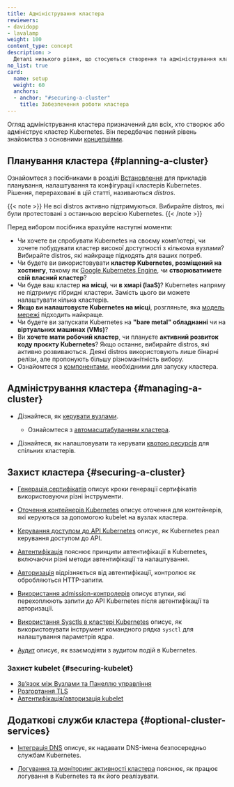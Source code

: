 ```yaml
---
title: Адміністрування кластера
rewiewers:
- davidopp
- lavalamp
weight: 100
content_type: concept
description: >
  Деталі низького рівня, що стосуються створення та адміністрування кластера Kubernetes.
no_list: true
card:
  name: setup
  weight: 60
  anchors:
  - anchor: "#securing-a-cluster"
    title: Забезпечення роботи кластера
---
```


<!-- overview -->

Огляд адміністрування кластера призначений для всіх, хто створює або адмініструє кластер Kubernetes. Він передбачає певний рівень знайомства з основними [концепціями](/docs/concepts/).

<!-- body -->

## Планування кластера {#planning-a-cluster}

Ознайомтеся з посібниками в розділі [Встановлення](/docs/setup/) для прикладів планування, налаштування та конфігурації кластерів Kubernetes. Рішення, перераховані в цій статті, називаються *distros*.

{{< note >}}
Не всі distros активно підтримуються. Вибирайте distros, які були протестовані з останньою версією Kubernetes.
{{< /note >}}

Перед вибором посібника врахуйте наступні моменти:

* Чи хочете ви спробувати Kubernetes на своєму компʼютері, чи хочете побудувати кластер високої доступності з кількома вузлами? Вибирайте distros, які найкраще підходять для ваших потреб.
* Чи будете ви використовувати **кластер Kubernetes, розміщений на хостингу**, такому як [Google Kubernetes Engine](https://cloud.google.com/kubernetes-engine/), чи **створюватимете свій власний кластер**?
* Чи буде ваш кластер **на місці**, чи **в хмарі (IaaS)**? Kubernetes напряму не підтримує гібридні кластери. Замість цього ви можете налаштувати кілька кластерів.
* **Якщо ви налаштовуєте Kubernetes на місці**, розгляньте, яка [модель мережі](/docs/concepts/cluster-administration/networking/) підходить найкраще.
* Чи будете ви запускати Kubernetes на **"bare metal" обладнанні** чи на **віртуальних машинах (VMs)**?
* Ви **хочете мати робочий кластер**, чи плануєте **активний розвиток коду проєкту Kubernetes**? Якщо останнє, вибирайте distros, які активно розвиваються. Деякі distros використовують лише бінарні релізи, але пропонують більшу різноманітність вибору.
* Ознайомтеся з [компонентами](/docs/concepts/overview/components/), необхідними для запуску кластера.

## Адміністрування кластера {#managing-a-cluster}

* Дізнайтеся, як [керувати вузлами](/docs/concepts/architecture/nodes/).
  * Ознайомтеся з [автомасштабуванням кластера]((/docs/concepts/cluster-administration/cluster-autoscaling/)).

* Дізнайтеся, як налаштовувати та керувати [квотою ресурсів](/docs/concepts/policy/resource-quotas/) для спільних кластерів.

## Захист кластера {#securing-a-cluster}

* [Генерація сертифікатів](/docs/tasks/administer-cluster/certificates/) описує кроки генерації сертифікатів використовуючи різні інструменти.

* [Оточення контейнерів Kubernetes](/docs/concepts/container-environment/) описує оточення для контейнерів, які керуються за допомогою kubelet на вузлах кластера.

* [Керування доступом до API Kubernetes](/docs/concepts/security/controlling-access/) описує, як Kubernetes реал керування доступом до API.

* [Автентифікація](/docs/reference/access-authn-authz/authentication/) пояснює принципи автентифікації в Kubernetes, включаючи різні методи автентифікації та налаштування.

* [Авторизація](/docs/reference/access-authn-authz/authorization/) відрізняється від автентифікації, контролює як обробляються HTTP-запити.

* [Використання admission-контролерів](/docs/reference/access-authn-authz/admission-controllers/) описує втулки, які перехоплюють запити до API Kubernetes після автентифікації та авторизації.

* [Використання Sysctls в кластері Kubernetes](/docs/tasks/administer-cluster/sysctl-cluster/) описує, як використовувати інструмент командного рядка `sysctl` для налаштування параметрів ядра.

* [Аудит](/docs/tasks/debug-cluster/audit/) описує, як взаємодіяти з аудитом подій в Kubernetes.

### Захист kubelеt {#securing-kubelet}

* [Звʼязок між Вузлами та Панеллю управління](/docs/concepts/architecture/control-plane-node-communication/)
* [Розгортання TLS](/docs/reference/access-authn-authz/kubelet-tls-bootstrapping/)
* [Автентифікація/авторизація kubelet](/docs/reference/access-authn-authz/kubelet-authn-authz/)

## Додаткові служби кластера {#optional-cluster-services}

* [Інтеграція DNS](/docs/concepts/services-networking/dns-pod-service/) описує, як надавати DNS-імена безпосередньо службам Kubernetes.

* [Логування та моніторинг активності кластера](/docs/concepts/cluster-administration/logging/) пояснює, як працює логування в Kubernetes та як його реалізувати.

